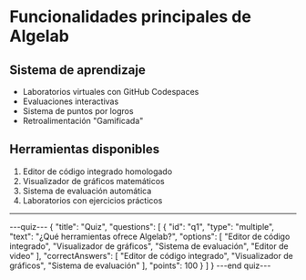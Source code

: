 # Funcionalidades principales de Algelab

## Sistema de aprendizaje

- Laboratorios virtuales con GitHub Codespaces
- Evaluaciones interactivas
- Sistema de puntos por logros
- Retroalimentación "Gamificada"

## Herramientas disponibles

1. Editor de código integrado homologado
2. Visualizador de gráficos matemáticos
3. Sistema de evaluación automática
4. Laboratorios con ejercicios prácticos

***

---quiz---
{
  "title": "Quiz",
  "questions": [
    {
      "id": "q1",
      "type": "multiple",
      "text": "¿Qué herramientas ofrece Algelab?",
      "options": [
        "Editor de código integrado",
        "Visualizador de gráficos",
        "Sistema de evaluación",
        "Editor de video"
      ],
      "correctAnswers": [
        "Editor de código integrado",
        "Visualizador de gráficos",
        "Sistema de evaluación"
      ],
      "points": 100
    }
  ]
}
---end quiz---